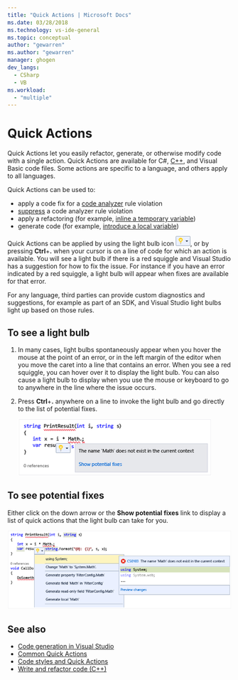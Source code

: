 ```yaml
---
title: "Quick Actions | Microsoft Docs"
ms.date: 03/28/2018
ms.technology: vs-ide-general
ms.topic: conceptual
author: "gewarren"
ms.author: "gewarren"
manager: ghogen
dev_langs:
  - CSharp
  - VB
ms.workload:
  - "multiple"
---
```

# Quick Actions

Quick Actions let you easily refactor, generate, or otherwise modify code with a single action. Quick Actions are available for C#, [C++](/cpp/ide/writing-and-refactoring-code-cpp), and Visual Basic code files. Some actions are specific to a language, and others apply to all languages.

Quick Actions can be used to:

- apply a code fix for a [code analyzer](../code-quality/roslyn-analyzers-overview.md) rule violation
- [suppress](../code-quality/use-roslyn-analyzers.md) a code analyzer rule violation
- apply a refactoring (for example, [inline a temporary variable](../ide/reference/inline-temporary-variable.md))
- generate code (for example, [introduce a local variable](../ide/reference/introduce-local-variable.md))

Quick Actions can be applied by using the light bulb icon ![Small Light Bulb Icon](media/vs2015_lightbulbsmall.png), or by pressing **Ctrl**+**.** when your cursor is on a line of code for which an action is available. You will see a light bulb if there is a red squiggle and Visual Studio has a suggestion for how to fix the issue. For instance if you have an error indicated by a red squiggle, a light bulb will appear when fixes are available for that error.

For any language, third parties can provide custom diagnostics and suggestions, for example as part of an SDK, and Visual Studio light bulbs light up based on those rules.

## To see a light bulb

1. In many cases, light bulbs spontaneously appear when you hover the mouse at the point of an error, or in the left margin of the editor when you move the caret into a line that contains an error. When you see a red squiggle, you can hover over it to display the light bulb. You can also cause a light bulb to display when you use the mouse or keyboard to go to anywhere in the line where the issue occurs.

1. Press **Ctrl**+**.** anywhere on a line to invoke the light bulb and go directly to the list of potential fixes.

   ![Light bulb with mouse hovering](../ide/media/vs2015_lightbulb_hover.png)

## To see potential fixes

Either click on the down arrow or the **Show potential fixes** link to display a list of quick actions that the light bulb can take for you.

![Light bulb expanded](../ide/media/vs2015_lightbulb_hover_expanded.png)

## See also

- [Code generation in Visual Studio](../ide/code-generation-in-visual-studio.md)
- [Common Quick Actions](../ide/common-quick-actions.md)
- [Code styles and Quick Actions](../ide/code-styles-and-quick-actions.md)
- [Write and refactor code (C++)](/cpp/ide/writing-and-refactoring-code-cpp)